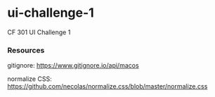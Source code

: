 # ui-challenge-1
CF 301 UI Challenge 1


### Resources
gitignore: https://www.gitignore.io/api/macos

normalize CSS: https://github.com/necolas/normalize.css/blob/master/normalize.css